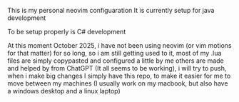 This is my personal neovim configuaration
It is currently setup for java development

To be setup properly is C# development

At this moment October 2025, i have not been using neovim (or vim motions for that matter)
for so long, so i am still getting used to it, most of my .lua files are simply copypasted and configured a little by me
others are made and helped by from ChatGPT (It all seems to be working), i will try to push, when i make big changes
I simply have this repo, to make it easier for me to move between my machines (I usually work on my macbook, but also have a windows desktop and a linux laptop)
